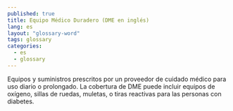 ```yaml
---
published: true
title: Equipo Médico Duradero (DME en inglés)
lang: es
layout: "glossary-word"
tags: glossary
categories:
  - es
  - glossary
---
```


Equipos y suministros prescritos por un proveedor de cuidado médico para uso diario o prolongado. La cobertura de DME puede incluir equipos de oxígeno, sillas de ruedas, muletas, o tiras reactivas para las personas con diabetes.
